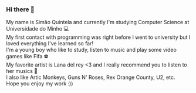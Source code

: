 ### Hi there 👋

<!--
**SimaoQuintela/SimaoQuintela** is a ✨ _special_ ✨ repository because its `README.md` (this file) appears on your GitHub profile.
--!>

My name is Simão Quintela and currently I'm studying Computer Science at Universidade do Minho 💻 <br/>

My first contact with programming was right before I went to university but I loved everything
I've learned so far! <br/> I'm a young boy who like to study, listen to music and play some video games like Fifa ⚽ <br/>

My favorite artist is Lana del rey <3 and I really recommend you to listen to her musics 🍒 <br/>
I also like Artic Monkeys, Guns N' Roses, Rex Orange County, U2, etc. <br/>

Hope you enjoy my work :))
